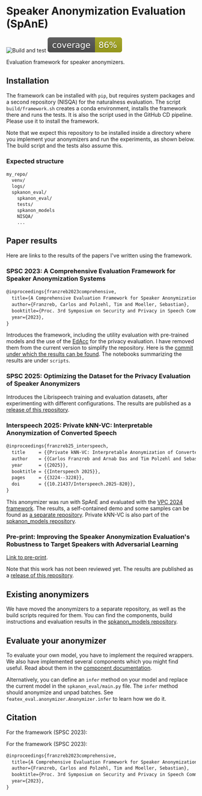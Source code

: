 # Speaker Anonymization Evaluation (SpAnE)

![Build and test](https://github.com/carlosfranzreb/spkanon_eval/actions/workflows/build.yml/badge.svg)
![coverage badge](./coverage.svg)

Evaluation framework for speaker anonymizers.

## Installation

The framework can be installed with `pip`, but requires system packages and a second repository (NISQA) for the naturalness evaluation.
The script `build/framework.sh` creates a conda environment, installs the framework there and runs the tests.
It is also the script used in the GitHub CD pipeline.
Please use it to install the framework.

Note that we expect this repository to be installed inside a directory where you implement your anonymizers and run the experiments, as shown below.
The build script and the tests also assume this.

### Expected structure

```linux
my_repo/
  venv/
  logs/
  spkanon_eval/
    spkanon_eval/
    tests/
    spkanon_models
    NISQA/
    ...
```

## Paper results

Here are links to the results of the papers I've written using the framework.

### SPSC 2023: A Comprehensive Evaluation Framework for Speaker Anonymization Systems

```tex
@inproceedings{franzreb2023comprehensive,
  title={A Comprehensive Evaluation Framework for Speaker Anonymization Systems},
  author={Franzreb, Carlos and Polzehl, Tim and Moeller, Sebastian},
  booktitle={Proc. 3rd Symposium on Security and Privacy in Speech Communication},
  year={2023},
}
```

Introduces the framework, including the utility evaluation with pre-trained models and the use of the [EdAcc](https://groups.inf.ed.ac.uk/edacc/) for the privacy evaluation. 
I have removed them from the current version to simplify the repository.
Here is the [commit under which the results can be found](https://github.com/carlosfranzreb/spkanon_eval/tree/28f27eb).
The notebooks summarizing the results are under `scripts`.

### SPSC 2025: Optimizing the Dataset for the Privacy Evaluation of Speaker Anonymizers

Introduces the Librispeech training and evaluation datasets, after experimenting with different configurations.
The results are published as a [release of this repository](https://github.com/carlosfranzreb/spane/releases/tag/paper_results).

### Interspeech 2025: Private kNN-VC: Interpretable Anonymization of Converted Speech

```tex
@inproceedings{franzreb25_interspeech,
  title     = {{Private kNN-VC: Interpretable Anonymization of Converted Speech}},
  author    = {{Carlos Franzreb and Arnab Das and Tim Polzehl and Sebastian Möller}},
  year      = {{2025}},
  booktitle = {{Interspeech 2025}},
  pages     = {{3224--3228}},
  doi       = {{10.21437/Interspeech.2025-820}},
}
```

This anonymizer was run with SpAnE and evaluated with the [VPC 2024 framework](https://github.com/Voice-Privacy-Challenge/Voice-Privacy-Challenge-2024/tree/main).
The results, a self-contained demo and some samples can be found as [a separate repository](https://github.com/carlosfranzreb/private_knnvc).
Private kNN-VC is also part of the [spkanon_models repository](https://github.com/carlosfranzreb/spkanon_models).

### Pre-print: Improving the Speaker Anonymization Evaluation's Robustness to Target Speakers with Adversarial Learning

[Link to pre-print](https://www.arxiv.org/abs/2508.09803).

Note that this work has not been reviewed yet.
The results are published as a [release of this repository](https://github.com/carlosfranzreb/spane/releases/tag/paper_results_2).

## Existing anonymizers

We have moved the anonymizers to a separate repository, as well as the build scripts required for them.
You can find the components, build instructions and evaluation results in the [spkanon_models repository](https://github.com/carlosfranzreb/spkanon_models).

## Evaluate your anonymizer

To evaluate your own model, you have to implement the required wrappers. We also have implemented several components which you might find useful.
Read about them in the [component documentation](docs/components.md).

Alternatively, you can define an `infer` method on your model and replace the current model in the `spkanon_eval/main.py` file.
The `infer` method should anonymize and unpad batches.
See `featex_eval.anonymizer.Anonymizer.infer` to learn how we do it.

## Citation

For the framework (SPSC 2023):



For the framework (SPSC 2023):

```tex
@inproceedings{franzreb2023comprehensive,
  title={A Comprehensive Evaluation Framework for Speaker Anonymization Systems},
  author={Franzreb, Carlos and Polzehl, Tim and Moeller, Sebastian},
  booktitle={Proc. 3rd Symposium on Security and Privacy in Speech Communication},
  year={2023},
}
```
